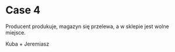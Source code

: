 # Case 4

Producent produkuje, magazyn się przelewa, a w sklepie jest wolne miejsce.

Kuba + Jeremiasz
